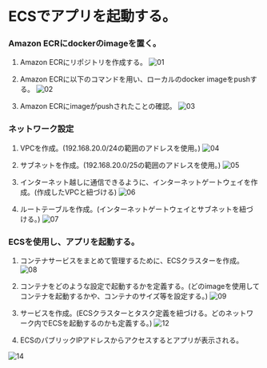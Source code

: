# ECSでアプリを起動する。

### Amazon ECRにdockerのimageを置く。
1. Amazon ECRにリポジトリを作成する。
![01](https://user-images.githubusercontent.com/65029417/182013230-ebd1c04b-70c4-41d0-9dc8-a6df71c46a8b.png)

2. Amazon ECRに以下のコマンドを用い、ローカルのdocker imageをpushする。
![02](https://user-images.githubusercontent.com/65029417/182013250-1c829734-6b11-41d8-b4a5-1fb23700a060.png)

3. Amazon ECRにimageがpushされたことの確認。
![03](https://user-images.githubusercontent.com/65029417/182013270-4bae012e-04a5-4bab-9e09-8e443cff9ab4.png)

### ネットワーク設定
1. VPCを作成。(192.168.20.0/24の範囲のアドレスを使用。)
![04](https://user-images.githubusercontent.com/65029417/182013325-2d46ab16-236a-4f6e-9b75-876e17023a4b.png)

2. サブネットを作成。(192.168.20.0/25の範囲のアドレスを使用。)
![05](https://user-images.githubusercontent.com/65029417/182013360-d3e76fe0-c11a-4f4d-8c8b-30a96c569390.png)

3. インターネット越しに通信できるように、インターネットゲートウェイを作成。(作成したVPCと紐づける)
![06](https://user-images.githubusercontent.com/65029417/182013405-bfb1df5f-acab-4124-aac7-f8e09b6ef6d4.png)

4. ルートテーブルを作成。(インターネットゲートウェイとサブネットを紐づける。)
![07](https://user-images.githubusercontent.com/65029417/182013504-6f94c157-cc2b-43ed-b3c0-7bf6dadfeb76.png)

### ECSを使用し、アプリを起動する。
1. コンテナサービスをまとめて管理するために、ECSクラスターを作成。
![08](https://user-images.githubusercontent.com/65029417/182013711-ad632c12-a0fa-4a99-baf1-9d8e44c699b4.png)

2. コンテナをどのような設定で起動するかを定義する。(どのimageを使用してコンテナを起動するかや、コンテナのサイズ等を設定する。)
![09](https://user-images.githubusercontent.com/65029417/182013782-c9f13628-2242-4bf4-bea9-b94c58833ad7.png)

3. サービスを作成。(ECSクラスターとタスク定義を紐づける。どのネットワーク内でECSを起動するのかも定義する。)
![12](https://user-images.githubusercontent.com/65029417/182014001-bcf8a435-9897-498b-ac1d-a81a3d2dbc83.png)

4. ECSのパブリックIPアドレスからアクセスするとアプリが表示される。

![14](https://user-images.githubusercontent.com/65029417/182014053-028a2dc4-1682-40a1-a1bc-a72d0433f935.png)


